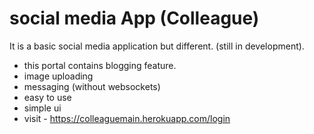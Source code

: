 # social media App (Colleague)
It is a basic social media application but different. (still in development).
- this portal contains blogging feature.
- image uploading 
- messaging (without websockets)
- easy to use
- simple ui
- visit - https://colleaguemain.herokuapp.com/login
